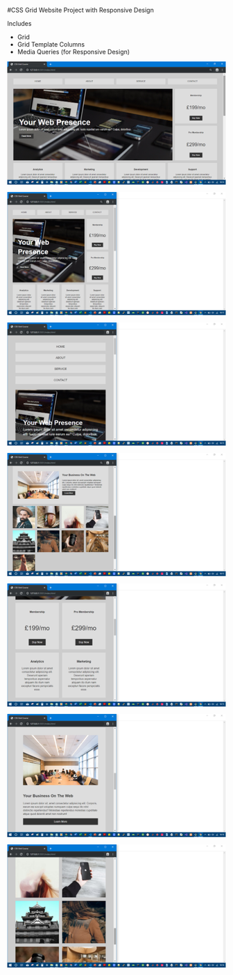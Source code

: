 #CSS Grid Website Project with Responsive Design

Includes
* Grid
* Grid Template Columns
* Media Queries (for Responsive Design)

![Screenshot](/projectScreenshots/pic1.png)

![Screenshot](/projectScreenshots/pic2.png)

![Screenshot](/projectScreenshots/pic3.png)

![Screenshot](/projectScreenshots/pic4.png)

![Screenshot](/projectScreenshots/pic5.png)

![Screenshot](/projectScreenshots/pic6.png)

![Screenshot](/projectScreenshots/pic7.png)
